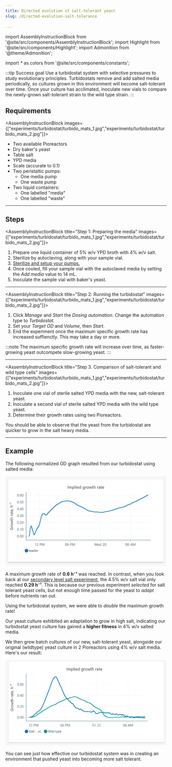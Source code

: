 ```yaml
---
title: Directed evolution of salt-tolerant yeast 
slug: /directed-evolution-salt-tolerance

---
```


import AssemblyInstructionBlock from '@site/src/components/AssemblyInstructionBlock';
import Highlight from '@site/src/components/Highlight';
import Admonition from '@theme/Admonition';

import * as colors from '@site/src/components/constants';

:::tip Success goal
Use a turbidostat system with selective pressures to study evolutionary principles. Turbidostats remove and add salted media periodically, so cultures grown in this environment will become salt-tolerant over time. Once your culture has acclimated, inoculate new vials to compare the newly-grown salt-tolerant strain to the wild type strain. 
:::

## Requirements

<AssemblyInstructionBlock images={["experiments/turbidostat/turbido_mats_1.jpg","experiments/turbidostat/turbido_mats_2.jpg"]}>

*   Two available Pioreactors
*   Dry baker's yeast
*	Table salt
*	YPD media
*	Scale (accurate to 0.1)
*	Two peristaltic pumps: 
	*	One media pump
	*	One waste pump
*	Two liquid containers:
	*	One labelled "media"
	*	One labelled "waste"

</AssemblyInstructionBlock>

-----

## Steps

<AssemblyInstructionBlock title="Step 1: Preparing the media" images={["experiments/turbidostat/turbido_mats_1.jpg","experiments/turbidostat/turbido_mats_2.jpg"]}>

1. Prepare one liquid container of 5% w/v YPD broth with 4% w/v salt. 
2. Sterilize by autoclaving, along with your sample vial. 
3. [Sterilize and setup your pumps.](/user-guide/using-pumps)
4. Once cooled, fill your sample vial with the autoclaved media by setting the _Add media_ value to 14 mL. 
5. Inoculate the sample vial with baker's yeast.  

</AssemblyInstructionBlock>

-----

<AssemblyInstructionBlock title="Step 2: Running the turbidostat" images={["experiments/turbidostat/turbido_mats_1.jpg","experiments/turbidostat/turbido_mats_2.jpg"]}>

1. Click _Manage_ and _Start_ the _Dosing automation_. Change the automation type to _Turbidostat_. 
2. Set your _Target OD_ and _Volume_, then _Start_. 
3. End the experiment once the maximum specific growth rate has increased suffienctly. This may take a day or more.  

:::note
The maximum specific growth rate will increase over time, as faster-growing yeast outcompete slow-growing yeast. 
:::

</AssemblyInstructionBlock>

-----

<AssemblyInstructionBlock title="Step 3. Comparison of salt-tolerant and wild type cells" images={["experiments/turbidostat/turbido_mats_1.jpg","experiments/turbidostat/turbido_mats_2.jpg"]}>

1. Inoculate one vial of sterile salted YPD media with the new, salt-tolerant yeast. 
2. Inoculate a second vial of sterile salted YPD media with the wild type yeast. 
3. Determine their growth rates using two Pioreactors. 

You should be able to observe that the yeast from the turbidostat are quicker to grow in the salt heavy media. 

</AssemblyInstructionBlock>

-----

## Example

The following normalized OD graph resulted from our turbidostat using salted media: 

![](/img/experiments/turbidostat/salt_turbidostat.png)

A maximum growth rate of **0.6 h⁻¹** was reached. In contrast, when you look back at our [secondary level salt experiment](/experiments/salt-stress-on-yeast), the 4.5% w/v salt vial only reached **0.29 h⁻¹**. This is because our previous experiment _selected_ for salt tolerant yeast cells, but not enough time passed for the yeast to _adapt_ before nutrients ran out. 

Using the turbidostat system, we were able to _double_ the maximum growth rate! 

Our yeast culture exhibited an adaptation to grow in high salt, indicating our turbidostat yeast culture has gained a **higher fitness** in 4% w/v salted media.  

We then grew batch cultures of our new, salt-tolerant yeast, alongside our original (wildtype) yeast culture in 2 Pioreactors using 4% w/v salt media. Here's our result:  

![](/img/experiments/turbidostat/salt_vs_wt_gr.png)

You can see just how effective our turbidostat system was in creating an environment that pushed yeast into becoming more salt tolerant. 

